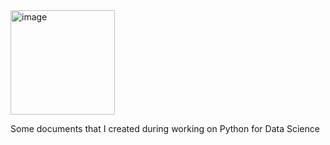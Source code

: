 <img width="167" alt="image" src="https://github.com/Birsenn/PythonProgrammingForDataScience/assets/97554694/8aef5b72-a22c-42dd-b267-6d4931ebe9c5">

 Some documents that I created during working on Python for Data Science
